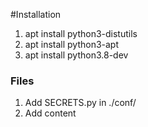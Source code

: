 #Installation

1. apt install python3-distutils
1. apt install python3-apt
1. apt install python3.8-dev


### Files
1. Add SECRETS.py in ./conf/
1. Add content 